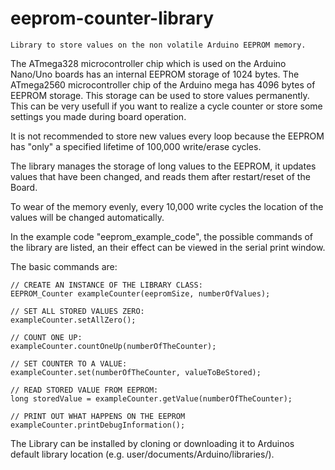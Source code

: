 # eeprom-counter-library 
    
	Library to store values on the non volatile Arduino EEPROM memory.

The ATmega328 microcontroller chip which is used on the Arduino Nano/Uno boards has an internal EEPROM storage of 1024 bytes.
The ATmega2560 microcontroller chip of the Arduino mega has 4096 bytes of EEPROM storage.
This storage can be used to store values permanently.
This can be very usefull if you want to realize a cycle counter or store some settings you made during board operation.

It is not recommended to store new values every loop because the EEPROM has "only" a specified lifetime of 100,000 write/erase cycles.

The library manages the storage of long values to the EEPROM, it updates values that have been changed, and reads them after restart/reset of the Board.

To wear of the memory evenly, every 10,000 write cycles the location of the values will be changed automatically.

In the example code "eeprom_example_code", the possible commands of the library are listed, an their effect can be viewed in the serial print window.

The basic commands are:

	// CREATE AN INSTANCE OF THE LIBRARY CLASS:
	EEPROM_Counter exampleCounter(eepromSize, numberOfValues); 

	// SET ALL STORED VALUES ZERO:
	exampleCounter.setAllZero();

	// COUNT ONE UP:
	exampleCounter.countOneUp(numberOfTheCounter);

	// SET COUNTER TO A VALUE:	
	exampleCounter.set(numberOfTheCounter, valueToBeStored);	

	// READ STORED VALUE FROM EEPROM:
	long storedValue = exampleCounter.getValue(numberOfTheCounter);
  
	// PRINT OUT WHAT HAPPENS ON THE EEPROM
	exampleCounter.printDebugInformation();	
  

The Library can be installed by cloning or downloading it to Arduinos default library location (e.g. user/documents/Arduino/libraries/).


